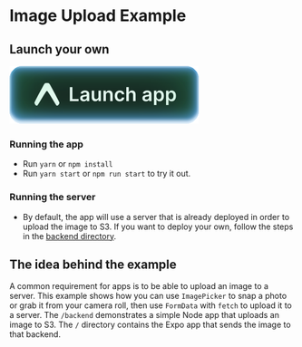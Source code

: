 # Image Upload Example

## Launch your own

[![Launch with Expo](https://github.com/expo/examples/blob/master/.gh-assets/launch.svg?raw=true)](https://launch.expo.dev/?github=https://github.com/expo/examples/tree/master/with-formdata-image-upload)

### Running the app

- Run `yarn` or `npm install`
- Run `yarn start` or `npm run start` to try it out.

### Running the server

- By default, the app will use a server that is already deployed in order to upload the image to S3. If you want to deploy your own, follow the steps in the [backend directory](https://github.com/expo/examples/tree/master/with-formdata-image-upload/backend).

## The idea behind the example

A common requirement for apps is to be able to upload an image to a server. This example shows how you can use `ImagePicker` to snap a photo or grab it from your camera roll, then use `FormData` with `fetch` to upload it to a server. The `/backend` demonstrates a simple Node app that uploads an image to S3. The `/` directory contains the Expo app that sends the image to that backend.
